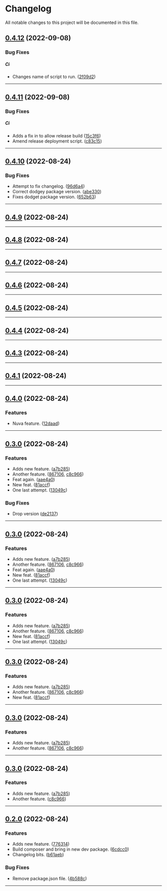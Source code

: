 <!--- BEGIN HEADER -->
# Changelog

All notable changes to this project will be documented in this file.
<!--- END HEADER -->

## [0.4.12](https://github.com/jaymeh/test-releasable/compare/v0.4.11...v0.4.12) (2022-09-08)

### Bug Fixes


##### Ci

* Changes name of script to run. ([2f09d2](https://github.com/jaymeh/test-releasable/commit/2f09d27e496091d49e08b84b5574b933e029a046))


---

## [0.4.11](https://github.com/jaymeh/test-releasable/compare/v0.4.10...v0.4.11) (2022-09-08)

### Bug Fixes


##### Ci

* Adds a fix in to allow release build ([15c3f6](https://github.com/jaymeh/test-releasable/commit/15c3f60d93996b35d72ae3b91ec9a355cefbdf54))
* Amend release deployment script. ([c83c15](https://github.com/jaymeh/test-releasable/commit/c83c15c149ad8820ea02893e06e7cc92e5d5d5bf))


---

## [0.4.10](https://github.com/jaymeh/test-releasable/compare/v0.4.9...v0.4.10) (2022-08-24)

### Bug Fixes

* Attempt to fix changelog. ([96d6a4](https://github.com/jaymeh/test-releasable/commit/96d6a498027d5cb64dbf2dc9ca81e078927ad255))
* Correct dodgey package version. ([abe330](https://github.com/jaymeh/test-releasable/commit/abe330e7bfc2249b39a4d2b1309af8918cca6caf))
* Fixes dodget package version. ([652b63](https://github.com/jaymeh/test-releasable/commit/652b63326a5759e3a0d2807f02f309e7b31dfd2f))


---

## [0.4.9](https://github.com/jaymeh/test-releasable/compare/v0.4.8...v0.4.9) (2022-08-24)


---

## [0.4.8](https://github.com/jaymeh/test-releasable/compare/v0.4.7...v0.4.8) (2022-08-24)


---

## [0.4.7](https://github.com/jaymeh/test-releasable/compare/v0.4.6...v0.4.7) (2022-08-24)


---

## [0.4.6](https://github.com/jaymeh/test-releasable/compare/v0.4.5...v0.4.6) (2022-08-24)


---

## [0.4.5](https://github.com/jaymeh/test-releasable/compare/v0.4.4...v0.4.5) (2022-08-24)


---

## [0.4.4](https://github.com/jaymeh/test-releasable/compare/v0.4.3...v0.4.4) (2022-08-24)


---

## [0.4.3](https://github.com/jaymeh/test-releasable/compare/v0.4.2...v0.4.3) (2022-08-24)


---

## [0.4.1](https://github.com/jaymeh/test-releasable/compare/v0.4.0...v0.4.1) (2022-08-24)


---

## [0.4.0](https://github.com/jaymeh/test-releasable/compare/v0.3.0...v0.4.0) (2022-08-24)

### Features

* Nuva feature. ([12daad](https://github.com/jaymeh/test-releasable/commit/12daadb9dc03d51b020c5ee639ac6955f276847c))


---

## [0.3.0](https://github.com/jaymeh/test-releasable/compare/v0.2.0...v0.3.0) (2022-08-24)

### Features

* Adds new feature. ([a7b285](https://github.com/jaymeh/test-releasable/commit/a7b28584888dcf16064e5a16580e410f6526c49d))
* Another feature. ([867106](https://github.com/jaymeh/test-releasable/commit/867106a88711a428b094c323a36d0b5ecc8baa17), [c8c966](https://github.com/jaymeh/test-releasable/commit/c8c96641b10c07dd548bb0803ccf42b6be3a44d0))
* Feat again. ([aae4a0](https://github.com/jaymeh/test-releasable/commit/aae4a011919aeef7c59d7d7972802f1b05a66c48))
* New feat. ([81accf](https://github.com/jaymeh/test-releasable/commit/81accf29043c6976de8f85386fd8fce148a05654))
* One last attempt. ([13049c](https://github.com/jaymeh/test-releasable/commit/13049c3ee83e5dc0a98c8b9ad07f514c8ad5294f))

### Bug Fixes

* Drop version ([de2137](https://github.com/jaymeh/test-releasable/commit/de21372d3d52656bc5f96a6f54346b97bd3b4d35))


---

## [0.3.0](https://github.com/jaymeh/test-releasable/compare/v0.2.0...0.3.0) (2022-08-24)

### Features

* Adds new feature. ([a7b285](https://github.com/jaymeh/test-releasable/commit/a7b28584888dcf16064e5a16580e410f6526c49d))
* Another feature. ([867106](https://github.com/jaymeh/test-releasable/commit/867106a88711a428b094c323a36d0b5ecc8baa17), [c8c966](https://github.com/jaymeh/test-releasable/commit/c8c96641b10c07dd548bb0803ccf42b6be3a44d0))
* Feat again. ([aae4a0](https://github.com/jaymeh/test-releasable/commit/aae4a011919aeef7c59d7d7972802f1b05a66c48))
* New feat. ([81accf](https://github.com/jaymeh/test-releasable/commit/81accf29043c6976de8f85386fd8fce148a05654))
* One last attempt. ([13049c](https://github.com/jaymeh/test-releasable/commit/13049c3ee83e5dc0a98c8b9ad07f514c8ad5294f))


---

## [0.3.0](https://github.com/jaymeh/test-releasable/compare/v0.2.0...0.3.0) (2022-08-24)

### Features

* Adds new feature. ([a7b285](https://github.com/jaymeh/test-releasable/commit/a7b28584888dcf16064e5a16580e410f6526c49d))
* Another feature. ([867106](https://github.com/jaymeh/test-releasable/commit/867106a88711a428b094c323a36d0b5ecc8baa17), [c8c966](https://github.com/jaymeh/test-releasable/commit/c8c96641b10c07dd548bb0803ccf42b6be3a44d0))
* New feat. ([81accf](https://github.com/jaymeh/test-releasable/commit/81accf29043c6976de8f85386fd8fce148a05654))
* One last attempt. ([13049c](https://github.com/jaymeh/test-releasable/commit/13049c3ee83e5dc0a98c8b9ad07f514c8ad5294f))


---

## [0.3.0](https://github.com/jaymeh/test-releasable/compare/v0.2.0...0.3.0) (2022-08-24)

### Features

* Adds new feature. ([a7b285](https://github.com/jaymeh/test-releasable/commit/a7b28584888dcf16064e5a16580e410f6526c49d))
* Another feature. ([867106](https://github.com/jaymeh/test-releasable/commit/867106a88711a428b094c323a36d0b5ecc8baa17), [c8c966](https://github.com/jaymeh/test-releasable/commit/c8c96641b10c07dd548bb0803ccf42b6be3a44d0))
* New feat. ([81accf](https://github.com/jaymeh/test-releasable/commit/81accf29043c6976de8f85386fd8fce148a05654))


---

## [0.3.0](https://github.com/jaymeh/test-releasable/compare/v0.2.0...0.3.0) (2022-08-24)

### Features

* Adds new feature. ([a7b285](https://github.com/jaymeh/test-releasable/commit/a7b28584888dcf16064e5a16580e410f6526c49d))
* Another feature. ([867106](https://github.com/jaymeh/test-releasable/commit/867106a88711a428b094c323a36d0b5ecc8baa17), [c8c966](https://github.com/jaymeh/test-releasable/commit/c8c96641b10c07dd548bb0803ccf42b6be3a44d0))


---

## [0.3.0](https://github.com/jaymeh/test-releasable/compare/v0.2.0...0.3.0) (2022-08-24)

### Features

* Adds new feature. ([a7b285](https://github.com/jaymeh/test-releasable/commit/a7b28584888dcf16064e5a16580e410f6526c49d))
* Another feature. ([c8c966](https://github.com/jaymeh/test-releasable/commit/c8c96641b10c07dd548bb0803ccf42b6be3a44d0))


---

## [0.2.0](https://github.com/jaymeh/test-releasable/compare/v0.1.0...v0.2.0) (2022-08-24)

### Features

* Adds new feature. ([776314](https://github.com/jaymeh/test-releasable/commit/7763143d20b33bfa0d3190095a9df78ac9f026f1))
* Build composer and bring in new dev package. ([6cdcc0](https://github.com/jaymeh/test-releasable/commit/6cdcc0a176d248e754e596e896747be669e74a91))
* Changelog bits. ([b61aeb](https://github.com/jaymeh/test-releasable/commit/b61aeb72602e3cbad3ec35b0997cb1bf7bd2c112))

### Bug Fixes

* Remove package.json file. ([4b588c](https://github.com/jaymeh/test-releasable/commit/4b588cbbbf7410d39bfb615f7a7c78e1468b5f22))


---

